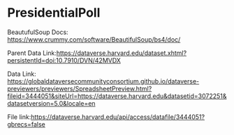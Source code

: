 # PresidentialPoll


BeautufulSoup Docs: https://www.crummy.com/software/BeautifulSoup/bs4/doc/

Parent Data Link:https://dataverse.harvard.edu/dataset.xhtml?persistentId=doi:10.7910/DVN/42MVDX

Data Link: https://globaldataversecommunityconsortium.github.io/dataverse-previewers/previewers/SpreadsheetPreview.html?fileid=3444051&siteUrl=https://dataverse.harvard.edu&datasetid=3072251&datasetversion=5.0&locale=en

File link:https://dataverse.harvard.edu/api/access/datafile/3444051?gbrecs=false
